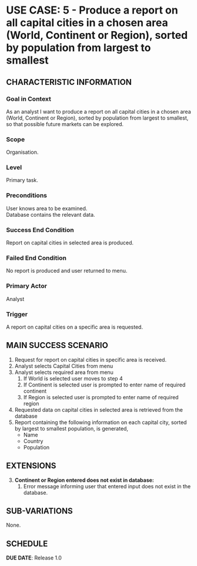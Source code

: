 # USE CASE: 5 - Produce a report on all capital cities in a chosen area (World, Continent or Region), sorted by population from largest to smallest

## CHARACTERISTIC INFORMATION

### Goal in Context

As an analyst I want to produce a report on all capital cities in a chosen area (World, Continent or Region), sorted by population from largest to smallest, so that possible future markets can be explored.

### Scope

Organisation.

### Level

Primary task.

### Preconditions

User knows area to be examined.\
Database contains the relevant data.

### Success End Condition

Report on capital cities in selected area is produced.

### Failed End Condition

No report is produced and user returned to menu.

### Primary Actor

Analyst

### Trigger

A report on capital cities on a specific area is requested.

## MAIN SUCCESS SCENARIO

1. Request for report on capital cities in specific area is received.
2. Analyst selects Capital Cities from menu
3. Analyst selects required area from menu
    1. If World is selected user moves to step 4
    2. If Continent is selected user is prompted to enter name of required continent
    3. If Region is selected user is prompted to enter name of required region
4. Requested data on capital cities in selected area is retrieved from the database
5. Report containing the following information on each capital city, sorted by largest to smallest population, is generated,
    * Name
    * Country
    * Population

## EXTENSIONS

3. **Continent or Region entered does not exist in database:**
    1. Error message informing user that entered input does not exist in the database.

## SUB-VARIATIONS

None.

## SCHEDULE

**DUE DATE**: Release 1.0